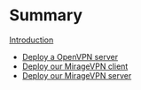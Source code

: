 # Summary

[Introduction](README.md)
- [Deploy a OpenVPN server](./simple_openvpn_server.md)
- [Deploy our MirageVPN client](./simple_miragevpn_client.md)
- [Deploy our MirageVPN server](./miragevpn_server.md)